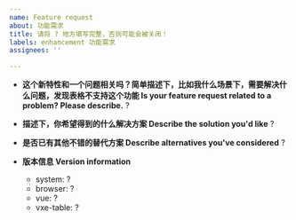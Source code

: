 ```yaml
---
name: Feature request
about: 功能需求
title: 请将 ? 地方填写完整，否则可能会被关闭！
labels: enhancement 功能需求
assignees: ''

---
```


* **这个新特性和一个问题相关吗？简单描述下，比如我什么场景下，需要解决什么问题，发现表格不支持这个功能 Is your feature request related to a problem? Please describe.**
 ?

* **描述下，你希望得到的什么解决方案 Describe the solution you'd like**
 ?

* **是否已有其他不错的替代方案 Describe alternatives you've considered**
 ?

* **版本信息 Version information**
  * system: ?
  * browser: ?
  * vue: ?
  * vxe-table: ?
